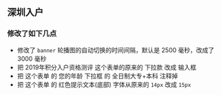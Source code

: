 ## 深圳入户

### 修改了如下几点

- 修改了 `banner` 轮播图的自动切换的时间间隔，默认是 2500 毫秒，改成了 3000 毫秒
- 把 2019年积分入户资格测评 这个表单的原来的 下拉款 改成 输入框
- 把 这个表单 的 您的年龄 下拉框 的 全日制大专+本科 注释掉
- 把 这个表单 的 红色提示文本(底部) 字体从原来的 `14px` 改成 `15px`